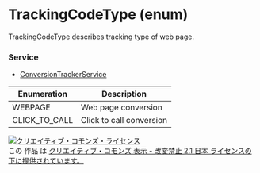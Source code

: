 # TrackingCodeType (enum)
TrackingCodeType describes tracking type of web page.
### Service
+ [ConversionTrackerService](../services/ConversionTrackerService.md)

| Enumeration | Description | 
|---|---|
| WEBPAGE| Web page conversion |
| CLICK_TO_CALL| Click to call conversion |
<a rel="license" href="http://creativecommons.org/licenses/by-nd/2.1/jp/"><img alt="クリエイティブ・コモンズ・ライセンス" style="border-width:0" src="https://i.creativecommons.org/l/by-nd/2.1/jp/88x31.png" /></a><br />この 作品 は <a rel="license" href="http://creativecommons.org/licenses/by-nd/2.1/jp/">クリエイティブ・コモンズ 表示 - 改変禁止 2.1 日本 ライセンスの下に提供されています。</a>
